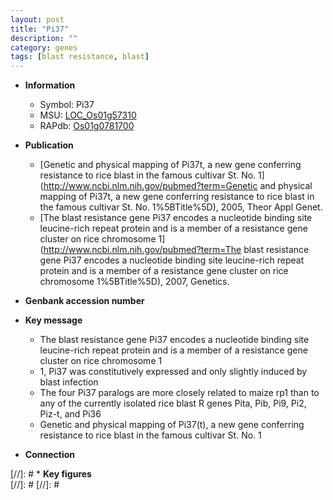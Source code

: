 ```yaml
---
layout: post
title: "Pi37"
description: ""
category: genes
tags: [blast resistance, blast]
---
```


* **Information**  
    + Symbol: Pi37  
    + MSU: [LOC_Os01g57310](http://rice.plantbiology.msu.edu/cgi-bin/ORF_infopage.cgi?orf=LOC_Os01g57310)  
    + RAPdb: [Os01g0781700](http://rapdb.dna.affrc.go.jp/viewer/gbrowse_details/irgsp1?name=Os01g0781700)  

* **Publication**  
    + [Genetic and physical mapping of Pi37t, a new gene conferring resistance to rice blast in the famous cultivar St. No. 1](http://www.ncbi.nlm.nih.gov/pubmed?term=Genetic and physical mapping of Pi37t, a new gene conferring resistance to rice blast in the famous cultivar St. No. 1%5BTitle%5D), 2005, Theor Appl Genet.
    + [The blast resistance gene Pi37 encodes a nucleotide binding site leucine-rich repeat protein and is a member of a resistance gene cluster on rice chromosome 1](http://www.ncbi.nlm.nih.gov/pubmed?term=The blast resistance gene Pi37 encodes a nucleotide binding site leucine-rich repeat protein and is a member of a resistance gene cluster on rice chromosome 1%5BTitle%5D), 2007, Genetics.

* **Genbank accession number**  

* **Key message**  
    + The blast resistance gene Pi37 encodes a nucleotide binding site leucine-rich repeat protein and is a member of a resistance gene cluster on rice chromosome 1
    + 1, Pi37 was constitutively expressed and only slightly induced by blast infection
    + The four Pi37 paralogs are more closely related to maize rp1 than to any of the currently isolated rice blast R genes Pita, Pib, Pi9, Pi2, Piz-t, and Pi36
    + Genetic and physical mapping of Pi37(t), a new gene conferring resistance to rice blast in the famous cultivar St. No. 1

* **Connection**  

[//]: # * **Key figures**  
[//]: # 
[//]: # 
